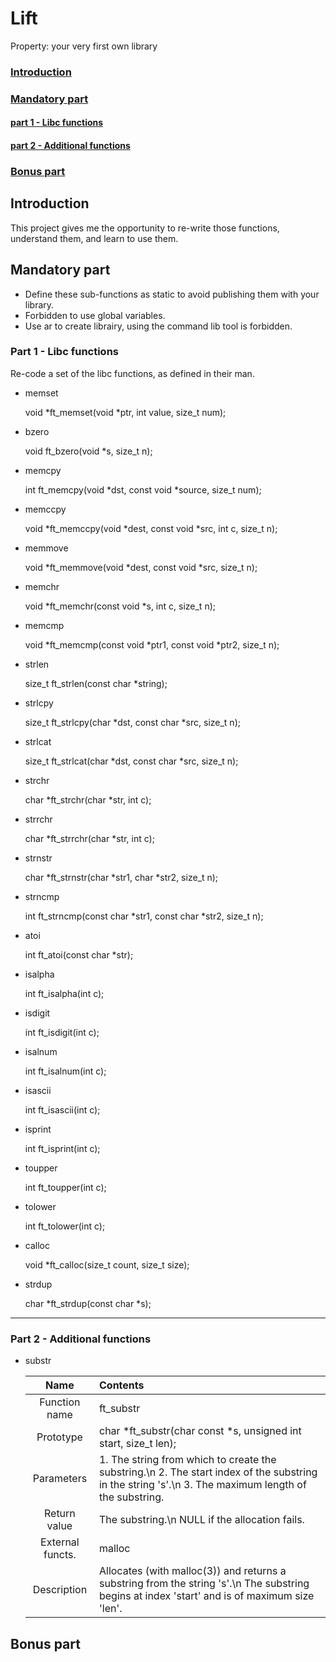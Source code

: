 # Lift

Property: your very first own library

### [Introduction](#introduction)
### [Mandatory part](#mandatory-part) 
   #### [part 1 - Libc functions](#part-1---libc-functions)
   #### [part 2 - Additional functions](#part-2---additional-functions)
### [Bonus part](#bonus-part)

## Introduction

This project gives me the opportunity to re-write those functions, understand them, and learn to use them.

## Mandatory part

- Define these sub-functions as static to avoid publishing them with your library.
- Forbidden to use global variables.
- Use ar to create librairy, using the command lib tool is forbidden.

### Part 1 - Libc functions

Re-code a set of the libc functions, as defined in their man.

- memset

    void    \*ft_memset(void \*ptr, int value, size_t num);

- bzero

    void     ft_bzero(void \*s, size_t n);

- memcpy

    int    ft_memcpy(void *dst, const void \*source, size_t num);

- memccpy

    void    \*ft_memccpy(void \*dest, const void \*src, int c, size_t n);

- memmove

    void    \*ft_memmove(void \*dest, const void \*src, size_t n);

- memchr

    void    \*ft_memchr(const void \*s, int c, size_t n);

- memcmp

    void    \*ft_memcmp(const void \*ptr1, const void \*ptr2, size_t n);

- strlen

    size_t    ft_strlen(const char \*string);

- strlcpy

    size_t    ft_strlcpy(char \*dst, const char \*src, size_t n);

- strlcat

    size_t    ft_strlcat(char \*dst, const char \*src, size_t n);

- strchr

    char    \*ft_strchr(char \*str, int c);

- strrchr

    char    \*ft_strrchr(char \*str, int c);

- strnstr

    char    \*ft_strnstr(char \*str1, char \*str2, size_t n);

- strncmp

    int    ft_strncmp(const char \*str1, const char \*str2, size_t n);

- atoi

    int    ft_atoi(const char \*str);

- isalpha

    int    ft_isalpha(int c);

- isdigit

    int    ft_isdigit(int c);

- isalnum

    int    ft_isalnum(int c);

- isascii

    int    ft_isascii(int c);

- isprint

    int    ft_isprint(int c);

- toupper

    int    ft_toupper(int c);

- tolower

    int    ft_tolower(int c);

- calloc

    void    \*ft_calloc(size_t count, size_t size);

- strdup

    char    \*ft_strdup(const char \*s);

---

### Part 2 - Additional functions

- substr
    
    |Name|Contents|
    |:--:|:--|
    |Function name|ft_substr|
    |Prototype|char    \*ft_substr(char const \*s, unsigned int start, size_t len);|
    |Parameters| 1. The string from which to create the substring.\n 2. The start index of the substring in the string 's'.\n 3. The maximum length of the substring.|
    |Return value| The substring.\n NULL if the allocation fails.|
    |External functs.|malloc|
    |Description|Allocates (with malloc(3)) and returns a substring from the string 's'.\n The substring begins at index 'start' and is of maximum size 'len'.|



## Bonus part
